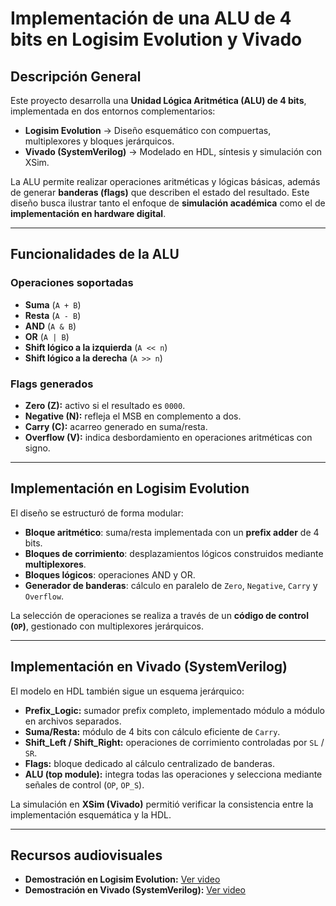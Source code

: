 # Implementación de una ALU de 4 bits en Logisim Evolution y Vivado

## Descripción General
Este proyecto desarrolla una **Unidad Lógica Aritmética (ALU) de 4 bits**, implementada en dos entornos complementarios:  
- **Logisim Evolution** → Diseño esquemático con compuertas, multiplexores y bloques jerárquicos.  
- **Vivado (SystemVerilog)** → Modelado en HDL, síntesis y simulación con XSim.  

La ALU permite realizar operaciones aritméticas y lógicas básicas, además de generar **banderas (flags)** que describen el estado del resultado. Este diseño busca ilustrar tanto el enfoque de **simulación académica** como el de **implementación en hardware digital**.  

---

## Funcionalidades de la ALU
### Operaciones soportadas
- **Suma** (`A + B`)  
- **Resta** (`A - B`)  
- **AND** (`A & B`)  
- **OR** (`A | B`)  
- **Shift lógico a la izquierda** (`A << n`)  
- **Shift lógico a la derecha** (`A >> n`)  

### Flags generados
- **Zero (Z):** activo si el resultado es `0000`.  
- **Negative (N):** refleja el MSB en complemento a dos.  
- **Carry (C):** acarreo generado en suma/resta.  
- **Overflow (V):** indica desbordamiento en operaciones aritméticas con signo.  

---

## Implementación en Logisim Evolution
El diseño se estructuró de forma modular:  
- **Bloque aritmético**: suma/resta implementada con un **prefix adder** de 4 bits.  
- **Bloques de corrimiento**: desplazamientos lógicos construidos mediante **multiplexores**.  
- **Bloques lógicos**: operaciones AND y OR.  
- **Generador de banderas**: cálculo en paralelo de `Zero`, `Negative`, `Carry` y `Overflow`.  

La selección de operaciones se realiza a través de un **código de control (`OP`)**, gestionado con multiplexores jerárquicos.  

---

## Implementación en Vivado (SystemVerilog)
El modelo en HDL también sigue un esquema jerárquico:  
- **Prefix_Logic:** sumador prefix completo, implementado módulo a módulo en archivos separados.  
- **Suma/Resta:** módulo de 4 bits con cálculo eficiente de `Carry`.  
- **Shift_Left / Shift_Right:** operaciones de corrimiento controladas por `SL` / `SR`.  
- **Flags:** bloque dedicado al cálculo centralizado de banderas.  
- **ALU (top module):** integra todas las operaciones y selecciona mediante señales de control (`OP`, `OP_S`).  

La simulación en **XSim (Vivado)** permitió verificar la consistencia entre la implementación esquemática y la HDL.  

---

## Recursos audiovisuales
- **Demostración en Logisim Evolution:** [Ver video](https://youtu.be/m7PWGE1w8WU)  
- **Demostración en Vivado (SystemVerilog):** [Ver video](https://youtu.be/tPD14BhLtFE)  
